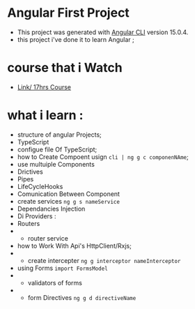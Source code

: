# Angular First Project 

- This project was generated with [Angular CLI](https://github.com/angular/angular-cli) version 15.0.4.
- this project i've done it to learn Angular ;

# course that i Watch
- [Link/ 17hrs Course](https://www.youtube.com/watch?v=3qBXWUpoPHo) 

# what i learn : 
- structure of angular Projects;
- TypeScript 
- configue file Of TypeScript;
- how to Create Compoent usign `cli | ng g c componenNAme`;
- use multuiple Components
- Drictives
- Pipes 
- LifeCycleHooks
- Comunication Between Component
- create services `ng g s nameService`
- Dependancies Injection
- Di Providers :
- Routers 
- - router service
- how to Work With Api's HttpClient/Rxjs;
- - create intercepter `ng g interceptor nameInterceptor`
- using Forms `import FormsModel`
- - validators of forms
- - form Directives `ng g d directiveName`




